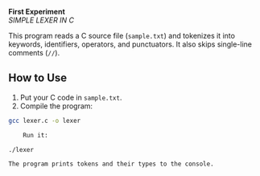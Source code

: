 **First Experiment**  
*SIMPLE LEXER IN C*

This program reads a C source file (`sample.txt`) and tokenizes it into keywords, identifiers, operators, and punctuators. It also skips single-line comments (`//`).

## How to Use

1. Put your C code in `sample.txt`.  
2. Compile the program:

```bash
gcc lexer.c -o lexer

    Run it:

./lexer

The program prints tokens and their types to the console.
